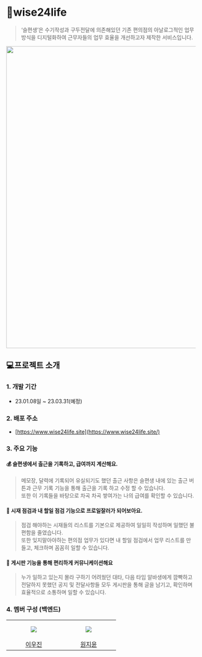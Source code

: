 # 🏪wise24life
> ‘슬편생’은 수기작성과 구두전달에 의존해있던 기존 편의점의 아날로그적인 업무 방식을 디지털화하여 근무자들의 업무 효율을 개선하고자 제작한 서비스입니다. 
<p align="center">
<img src = "https://user-images.githubusercontent.com/78727847/226090738-44b5096c-28db-4ac7-adb7-f04d1bec551f.png" width="800px"/>
 </p>

## 💻프로젝트 소개
### 1. 개발 기간
* 23.01.08일 ~ 23.03.31(예정)
### 2. 배포 주소 
 - [https://www.wise24life.site](https://www.wise24life.site/)
### 3. 주요 기능
#### 💰 슬편생에서 출근을 기록하고, 급여까지 계산해요.
> 메모장, 달력에 기록되어 유실되기도 했던 출근 사항은 슬편생 내에 있는 출근 버튼과 근무 기록 기능을 통해 출근을 기록 하고 수정 할 수 있습니다. <br>
> 또한 이 기록들을 바탕으로 차곡 차곡 쌓여가는 나의 급여를 확인할 수 있습니다.
#### 📝 시재 점검과 내 할일 점검 기능으로 프로일잘러가 되어보아요.
> 점검 해야하는 시재들의 리스트를 기본으로 제공하여 일일히 작성하며 일했던 불편함을 줄였습니다. <br>
> 또한 잊지말아야하는 편의점 업무가 있다면 내 할일 점검에서 업무 리스트를 만들고, 체크하며 꼼꼼히 일할 수 있습니다.
#### 💬 게시판 기능을 통해 편리하게 커뮤니케이션해요
> 누가 일하고 있는지 몰라 구하기 어려웠던 대타, 다음 타임 알바생에게 깜빡하고 전달하지 못했던 공지 및 전달사항들 모두 게시판을 통해 글을 남기고, 확인하며 효율적으로 소통하며 일할 수 있습니다.
### 4. 멤버 구성 (백엔드)

<table>
  <tr height="50px">
    <td align="center" width="130px">
      <img src="https://avatars.githubusercontent.com/u/96921128?v=4" />
    </td>
    <td align="center" width="130px">
      <img src="https://avatars.githubusercontent.com/u/78727847?v=4" />
    </td>
  </tr>  
  <tr>
    <td align="center">
      <a href="https://github.com/woozxn">이우진</a>
    </td>
    <td align="center">
      <a href="https://github.com/">원지윤</a>
    </td>
  </tr>
</table>

